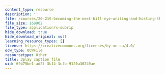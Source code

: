 ```yaml
---
content_type: resource
description: ''
file: /courses/20-219-becoming-the-next-bill-nye-writing-and-hosting-the-educational-show-january-iap-2015/69475be1ad2f3b143cfb9120a30240ae_Docl3KOqnHI.srt
file_size: 169902
file_type: application/x-subrip
hide_download: true
hide_download_original: null
learning_resource_types: []
license: https://creativecommons.org/licenses/by-nc-sa/4.0/
ocw_type: OCWFile
resourcetype: Other
title: 3play caption file
uid: 69475be1-ad2f-3b14-3cfb-9120a30240ae
---
```


